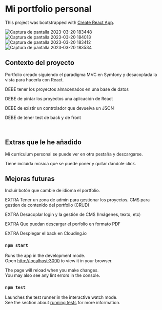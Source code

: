 # Mi portfolio personal

This project was bootstrapped with [Create React App](https://github.com/facebook/create-react-app).

![Captura de pantalla 2023-03-20 183448](https://user-images.githubusercontent.com/117035764/226421869-3a1ea0bc-294a-47a1-b9ff-7af733b5e112.png)
![Captura de pantalla 2023-03-20 184013](https://user-images.githubusercontent.com/117035764/226422915-25cd3be3-461d-49b4-a6c9-e3bc0e2dfd82.png)
![Captura de pantalla 2023-03-20 183412](https://user-images.githubusercontent.com/117035764/226421897-db284990-2355-4cba-8bb6-122f554aeaef.png)
![Captura de pantalla 2023-03-20 183534](https://user-images.githubusercontent.com/117035764/226421914-9b2d9487-e7c6-433e-a253-314e02960e53.png)


## Contexto del proyecto
Portfolio creado siguiendo el paradigma MVC en Symfony y desacoplada la vista para hacerla con React.

DEBE tener los proyectos almacenados en una base de datos

DEBE de pintar los proyectos una aplicación de React

DEBE de existir un controlador que devuelva un JSON

DEBE de tener test de back y de front

​
## Extras que le he añadido

Mi curriculum personal se puede ver en otra pestaña y descargarse.

Tiene incluída música que se puede poner y quitar dándole click.


## Mejoras futuras

Incluir botón que cambie de idioma el portfolio.

EXTRA Tener un zona de admin para gestionar los proyectos. CMS para gestion de contenido del portfolio (CRUD)

EXTRA Desacoplar login y la gestión de CMS (Imágenes, texto, etc)

EXTRA Que puedan descargar el porfolio en formato PDF

EXTRA Desplegar el back en Clouding.io

### `npm start`

Runs the app in the development mode.\
Open [http://localhost:3000](http://localhost:3000) to view it in your browser.

The page will reload when you make changes.\
You may also see any lint errors in the console.

### `npm test`

Launches the test runner in the interactive watch mode.\
See the section about [running tests](https://facebook.github.io/create-react-app/docs/running-tests) for more information.


